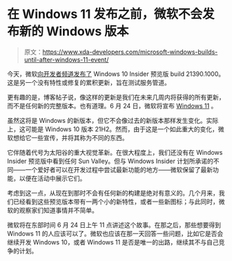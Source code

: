 # 在 Windows 11 发布之前，微软不会发布新的 Windows 版本

> 原文：<https://www.xda-developers.com/microsoft-windows-builds-until-after-windows-11-event/>

今天，微软[向开发者频道发布了](https://blogs.windows.com/windows-insider/2021/05/26/announcing-windows-10-insider-preview-build-21390/) Windows 10 Insider 预览版 build 21390.1000。这是另一个没有特性或修复的累积更新，旨在测试服务管道。

更有趣的是，博客帖子说，像这样的更新是我们在未来几周内将获得的所有更新，而不是任何新的完整版本。也有道理。6 月 24 日，微软将宣布 [Windows 11](https://www.xda-developers.com/windows-11/) 。

虽然这将是 Windows 的新版本，但它不会像过去的新版本那样发生变化。实际上，这可能是 Windows 10 版本 21H2。然而，由于这是一个如此重大的变化，微软想给它一些宣传，并将其称为不同的东西。

它伴随着代号为太阳谷的重大视觉革新。在很大程度上，我们还没有在 Windows Insider 预览版中看到任何 Sun Valley。但与 Windows Insider 计划所承诺的不同——一个爱好者可以在开发过程中尝试最新功能的地方——微软保留了最新功能，以便在活动中展示它们。

考虑到这一点，从现在到那时不会有任何新的构建是绝对有意义的。几个月来，我们已经看到这些预览版本带有一两个小的新特性，或者一些新图标；与此同时，微软的观察家们知道事情并不简单。

微软将在东部时间 6 月 24 日上午 11 点讲述这个故事。在那之后，那些想要得到 Windows 11 的人应该可以了。微软也应该在那一天回答一些问题，比如它是否会继续开发 Windows 10，或者 Windows 11 是否是唯一的出路，继续其不与自己竞争的计划。